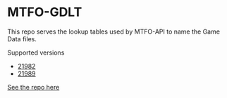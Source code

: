 # MTFO-GDLT

This repo serves the lookup tables used by MTFO-API to name the Game Data files.

Supported versions

- [21982](https://github.com/GTFO-Modding/MTFO-GDLT/blob/main/lookup/21982.json)
- [21989](https://github.com/GTFO-Modding/MTFO-GDLT/blob/main/lookup/21989.json)


[See the repo here](https://github.com/GTFO-Modding/MTFO-GDLT)
